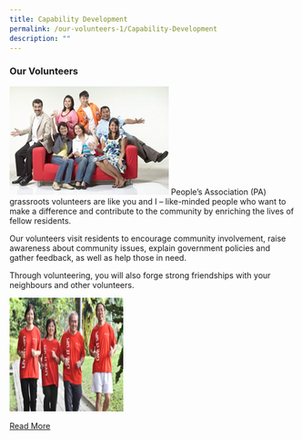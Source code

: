 ```yaml
---
title: Capability Development
permalink: /our-volunteers-1/Capability-Development
description: ""
---
```

### Our Volunteers


![](/images/our-volunteers_compressed.jpg)
People’s Association (PA) grassroots volunteers are like you and I – like-minded people who want to make a difference and contribute to the community by enriching the lives of fellow residents.


Our volunteers visit residents to encourage community involvement, raise awareness about community issues, explain government policies and gather feedback, as well as help those in need.  
  
Through volunteering, you will also forge strong friendships with your neighbours and other volunteers.


<img style="height:200px;width:200px" src="/images/Our%20Programmes/activeageing-scec.jpg" >

[Read More](/files/Speech.pdf)